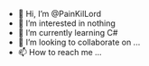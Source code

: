 - 👋 Hi, I’m @PainKilLord
- 👀 I’m interested in nothing
- 🌱 I’m currently learning C#
- 💞️ I’m looking to collaborate on ...
- 📫 How to reach me ...
